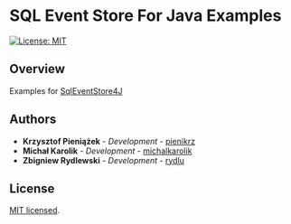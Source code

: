 # SQL Event Store For Java Examples

[![License: MIT](https://img.shields.io/badge/License-MIT-yellow.svg)](https://opensource.org/licenses/MIT)

## Overview <a name="Overview"></a>

Examples for [SqlEventStore4J](https://github.com/HLTech/SqlEventStore4J)

## Authors <a name="Authors"></a>

* **Krzysztof Pieniążek** - *Development* - [pienikrz](https://github.com/pienikrz)
* **Michał Karolik** - *Development* - [michalkarolik](https://github.com/michalkarolik)
* **Zbigniew Rydlewski** - *Development* - [rydlu](https://github.com/rydlu)

## License <a name="License"></a>

[MIT licensed](./LICENSE).
